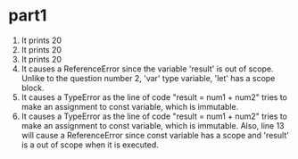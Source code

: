 # part1 <br>

1. It prints 20
2. It prints 20
3. It prints 20
4. It causes a ReferenceError since the variable 'result' is out of scope. Unlike to the question number 2, 'var' type variable, 'let' has a scope block. 
5. It causes a TypeError as the line of code "result = num1 + num2" tries to make an assignment to const variable, which is immutable.
6. It causes a TypeError as the line of code "result = num1 + num2" tries to make an assignment to const variable, which is immutable. Also, line 13 will cause a ReferenceError since const variable has a scope and 'result' is a out of scope when it is executed.
